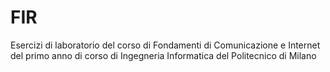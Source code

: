# FIR
Esercizi di laboratorio del corso di Fondamenti di Comunicazione e Internet del primo anno di corso di Ingegneria Informatica del Politecnico di Milano
